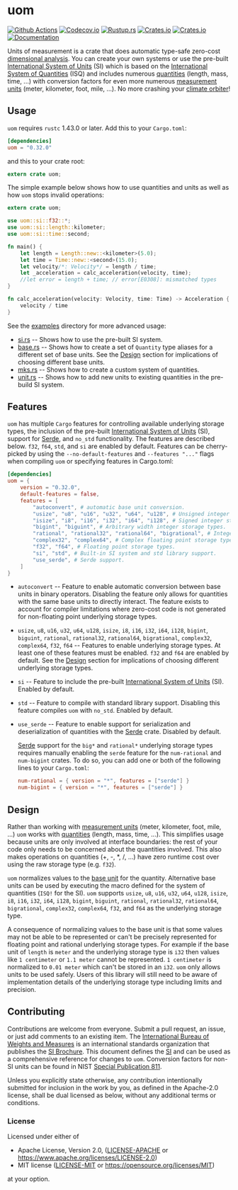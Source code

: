 uom
===
[![Github Actions](https://img.shields.io/github/workflow/status/iliekturtles/uom/CI%20-%20full%20test%20suite/master?label=build)](https://github.com)
[![Codecov.io](https://img.shields.io/codecov/c/github/iliekturtles/uom/master)](https://codecov.io/gh/iliekturtles/uom)
[![Rustup.rs](https://img.shields.io/badge/rustc-1.43.0%2B-orange.svg)](https://rustup.rs/)
[![Crates.io](https://img.shields.io/crates/v/uom.svg)](https://crates.io/crates/uom)
[![Crates.io](https://img.shields.io/crates/l/uom.svg)](https://crates.io/crates/uom)
[![Documentation](https://img.shields.io/badge/documentation-docs.rs-blue.svg)](https://docs.rs/uom)

Units of measurement is a crate that does automatic type-safe zero-cost
[dimensional analysis][analysis]. You can create your own systems or use the pre-built
[International System of Units][si] (SI) which is based on the
[International System of Quantities][isq] (ISQ) and includes numerous [quantities][quantity]
(length, mass, time, ...) with conversion factors for even more numerous
[measurement units][measurement] (meter, kilometer, foot, mile, ...). No more crashing your
[climate orbiter][orbiter]!

[analysis]: https://en.wikipedia.org/wiki/Dimensional_analysis
[si]: https://jcgm.bipm.org/vim/en/1.16.html
[isq]: https://jcgm.bipm.org/vim/en/1.6.html
[quantity]: https://jcgm.bipm.org/vim/en/1.1.html
[measurement]: https://jcgm.bipm.org/vim/en/1.9.html
[orbiter]: https://en.wikipedia.org/wiki/Mars_Climate_Orbiter

## Usage
`uom` requires `rustc` 1.43.0 or later. Add this to your `Cargo.toml`:

```toml
[dependencies]
uom = "0.32.0"
```

and this to your crate root:

```rust
extern crate uom;
```

The simple example below shows how to use quantities and units as well as how `uom` stops invalid
operations:

```rust
extern crate uom;

use uom::si::f32::*;
use uom::si::length::kilometer;
use uom::si::time::second;

fn main() {
    let length = Length::new::<kilometer>(5.0);
    let time = Time::new::<second>(15.0);
    let velocity/*: Velocity*/ = length / time;
    let _acceleration = calc_acceleration(velocity, time);
    //let error = length + time; // error[E0308]: mismatched types
}

fn calc_acceleration(velocity: Velocity, time: Time) -> Acceleration {
    velocity / time
}
```

See the [examples](examples) directory for more advanced usage:

 * [si.rs](examples/si.rs) -- Shows how to use the pre-built SI system.
 * [base.rs](examples/base.rs) -- Shows how to create a set of `Quantity` type aliases for a
   different set of base units. See the [Design](#design) section for implications of choosing
   different base units.
 * [mks.rs](examples/mks.rs) -- Shows how to create a custom system of quantities.
 * [unit.rs](examples/unit.rs) -- Shows how to add new units to existing quantities in the
   pre-build SI system.

## Features
`uom` has multiple `Cargo` features for controlling available underlying storage types, the
inclusion of the pre-built [International System of Units][si] (SI), support for [Serde][serde],
and `no_std` functionality. The features are described below. `f32`, `f64`, `std`, and `si` are
enabled by default. Features can be cherry-picked by using the `--no-default-features` and
`--features "..."` flags when compiling `uom` or specifying features in Cargo.toml:

```toml
[dependencies]
uom = {
    version = "0.32.0",
    default-features = false,
    features = [
        "autoconvert", # automatic base unit conversion.
        "usize", "u8", "u16", "u32", "u64", "u128", # Unsigned integer storage types.
        "isize", "i8", "i16", "i32", "i64", "i128", # Signed integer storage types.
        "bigint", "biguint", # Arbitrary width integer storage types.
        "rational", "rational32", "rational64", "bigrational", # Integer ratio storage types.
        "complex32", "complex64", # Complex floating point storage types.
        "f32", "f64", # Floating point storage types.
        "si", "std", # Built-in SI system and std library support.
        "use_serde", # Serde support.
    ]
}
```

 * `autoconvert` -- Feature to enable automatic conversion between base units in binary operators.
   Disabling the feature only allows for quantities with the same base units to directly interact.
   The feature exists to account for compiler limitations where zero-cost code is not generated for
   non-floating point underlying storage types.
 * `usize`, `u8`, `u16`, `u32`, `u64`, `u128`, `isize`, `i8`, `i16`, `i32`, `i64`, `i128`, `bigint`,
   `biguint`, `rational`, `rational32`, `rational64`, `bigrational`, `complex32`, `complex64`,
   `f32`, `f64` -- Features to enable underlying storage types. At least one of these features must
   be enabled. `f32` and `f64` are enabled by default. See the [Design](#design) section for
   implications of choosing different underlying storage types.
 * `si` -- Feature to include the pre-built [International System of Units][si] (SI). Enabled by
   default.
 * `std` -- Feature to compile with standard library support. Disabling this feature compiles `uom`
   with `no_std`. Enabled by default.
 * `use_serde` -- Feature to enable support for serialization and deserialization of quantities
   with the [Serde][serde] crate. Disabled by default.

   [Serde][serde] support for the `big*` and `rational*` underlying storage types requires manually
   enabling the `serde` feature for the `num-rational` and `num-bigint` crates. To do so, you can
   add one or both of the following lines to your `Cargo.toml`:

   ```toml
   num-rational = { version = "*", features = ["serde"] }
   num-bigint = { version = "*", features = ["serde"] }
   ```

[si]: https://jcgm.bipm.org/vim/en/1.16.html
[serde]: https://serde.rs/

## Design
Rather than working with [measurement units](https://jcgm.bipm.org/vim/en/1.9.html) (meter,
kilometer, foot, mile, ...) `uom` works with [quantities](https://jcgm.bipm.org/vim/en/1.1.html)
(length, mass, time, ...). This simplifies usage because units are only involved at interface
boundaries: the rest of your code only needs to be concerned about the quantities involved. This
also makes operations on quantities (+, -, \*, /, ...) have zero runtime cost over using the raw
storage type (e.g. `f32`).

`uom` normalizes values to the [base unit](https://jcgm.bipm.org/vim/en/1.10.html) for the quantity.
Alternative base units can be used by executing the macro defined for the system of quantities
(`ISQ!` for the SI). `uom` supports `usize`, `u8`, `u16`, `u32`, `u64`, `u128`, `isize`, `i8`,
`i16`, `i32`, `i64`, `i128`, `bigint`, `biguint`, `rational`, `rational32`, `rational64`,
`bigrational`, `complex32`, `complex64`, `f32`, and `f64` as the underlying storage type.

A consequence of normalizing values to the base unit is that some values may not be able to be
represented or can't be precisely represented for floating point and rational underlying storage
types. For example if the base unit of `length` is `meter` and the underlying storage type is `i32`
then values like `1 centimeter` or `1.1 meter` cannot be represented. `1 centimeter` is normalized
to `0.01 meter` which can't be stored in an `i32`. `uom` only allows units to be used safely. Users
of this library will still need to be aware of implementation details of the underlying storage type
including limits and precision.

## Contributing
Contributions are welcome from everyone. Submit a pull request, an issue, or just add comments to an
existing item. The [International Bureau of Weights and Measures][BIPM] is an international
standards organization that publishes the [SI Brochure][brochure]. This document defines the [SI]
and can be used as a comprehensive reference for changes to `uom`. Conversion factors for non-SI
units can be found in NIST [Special Publication 811][nist811].

Unless you explicitly state otherwise, any contribution intentionally submitted for inclusion in
the work by you, as defined in the Apache-2.0 license, shall be dual licensed as below, without any
additional terms or conditions.

### License
Licensed under either of

 * Apache License, Version 2.0, ([LICENSE-APACHE](LICENSE-APACHE) or
   <https://www.apache.org/licenses/LICENSE-2.0>)
 * MIT license ([LICENSE-MIT](LICENSE-MIT) or <https://opensource.org/licenses/MIT>)

at your option.

[BIPM]: https://www.bipm.org/en/about-us/
[brochure]: https://www.bipm.org/en/publications/si-brochure/
[si]: https://jcgm.bipm.org/vim/en/1.16.html
[nist811]: https://www.nist.gov/pml/nist-guide-si-appendix-b9-factors-units-listed-kind-quantity-or-field-science
